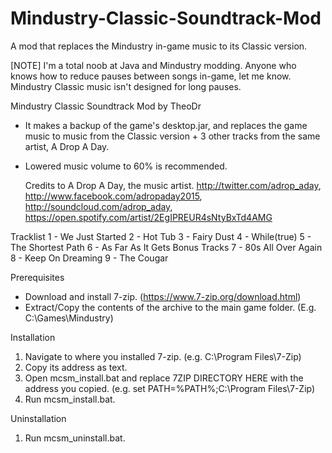 # Mindustry-Classic-Soundtrack-Mod
A mod that replaces the Mindustry in-game music to its Classic version.

[NOTE]
I'm a total noob at Java and Mindustry modding.
Anyone who knows how to reduce pauses between songs in-game, let me know.
Mindustry Classic music isn't designed for long pauses.

Mindustry Classic Soundtrack Mod by TheoDr

- It makes a backup of the game's desktop.jar, 
  and replaces the game music to music from the Classic version + 3 other tracks from the same artist, A Drop A Day.

- Lowered music volume to 60% is recommended.

  Credits to A Drop A Day, the music artist.
  http://twitter.com/adrop_aday,
  http://www.facebook.com/adropaday2015,
  http://soundcloud.com/adrop_aday,
  https://open.spotify.com/artist/2EgIPREUR4sNtyBxTd4AMG

Tracklist
1 - We Just Started
2 - Hot Tub
3 - Fairy Dust
4 - While(true)
5 - The Shortest Path
6 - As Far As It Gets
  Bonus Tracks
7 - 80s All Over Again
8 - Keep On Dreaming
9 - The Cougar

Prerequisites
- Download and install 7-zip. (https://www.7-zip.org/download.html)
- Extract/Copy the contents of the archive to the main game folder. (E.g. C:\Games\Mindustry\)

Installation
1. Navigate to where you installed 7-zip. (e.g. C:\Program Files\7-Zip)
2. Copy its address as text.
3. Open mcsm_install.bat and replace 7ZIP DIRECTORY HERE with the address you copied.
   (e.g. set PATH=%PATH%;C:\Program Files\7-Zip\)
4. Run mcsm_install.bat.

Uninstallation
1. Run mcsm_uninstall.bat.
